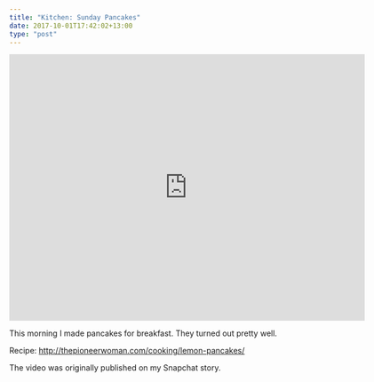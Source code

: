 ```yaml
---
title: "Kitchen: Sunday Pancakes"
date: 2017-10-01T17:42:02+13:00
type: "post"
---
```


<iframe width="640" height="480" src="https://www.youtube.com/embed/Buy_y7i_OJY" frameborder="0" allowfullscreen></iframe>

This morning I made pancakes for breakfast. They turned out pretty well.

Recipe: http://thepioneerwoman.com/cooking/lemon-pancakes/

The video was originally published on my Snapchat story.
